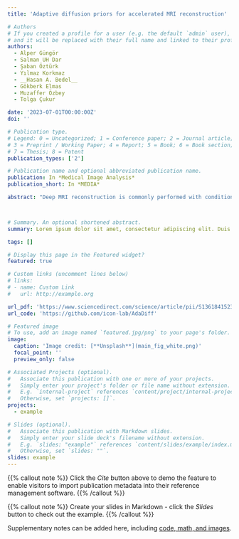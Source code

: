 ```yaml
---
title: 'Adaptive diffusion priors for accelerated MRI reconstruction'

# Authors
# If you created a profile for a user (e.g. the default `admin` user), write the username (folder name) here
# and it will be replaced with their full name and linked to their profile.
authors:
  - Alper Güngör
  - Salman UH Dar
  - Şaban Öztürk
  - Yılmaz Korkmaz
  - __Hasan A. Bedel__
  - Gökberk Elmas
  - Muzaffer Özbey
  - Tolga Çukur

date: '2023-07-01T00:00:00Z'
doi: ''

# Publication type.
# Legend: 0 = Uncategorized; 1 = Conference paper; 2 = Journal article;
# 3 = Preprint / Working Paper; 4 = Report; 5 = Book; 6 = Book section;
# 7 = Thesis; 8 = Patent
publication_types: ['2']

# Publication name and optional abbreviated publication name.
publication: In *Medical Image Analysis*
publication_short: In *MEDIA*

abstract: "Deep MRI reconstruction is commonly performed with conditional models that de-alias undersampled acquisitions to recover images consistent with fully-sampled data. Since conditional models are trained with knowledge of the imaging operator, they can show poor generalization across variable operators. Unconditional models instead learn generative image priors decoupled from the operator to improve reliability against domain shifts related to the imaging operator. Recent diffusion models are particularly promising given their high sample fidelity. Nevertheless, inference with a static image prior can perform suboptimally. Here we propose the first adaptive diffusion prior for MRI reconstruction, AdaDiff, to improve performance and reliability against domain shifts. AdaDiff leverages an efficient diffusion prior trained via adversarial mapping over large reverse diffusion steps. A two-phase reconstruction is executed following training: a rapid-diffusion phase that produces an initial reconstruction with the trained prior, and an adaptation phase that further refines the result by updating the prior to minimize data-consistency loss. Demonstrations on multi-contrast brain MRI clearly indicate that AdaDiff outperforms competing conditional and unconditional methods under domain shifts, and achieves superior or on par within-domain performance."



# Summary. An optional shortened abstract.
summary: Lorem ipsum dolor sit amet, consectetur adipiscing elit. Duis posuere tellus ac convallis placerat. Proin tincidunt magna sed ex sollicitudin condimentum.

tags: []

# Display this page in the Featured widget?
featured: true

# Custom links (uncomment lines below)
# links:
# - name: Custom Link
#   url: http://example.org

url_pdf: 'https://www.sciencedirect.com/science/article/pii/S1361841523001329'
url_code: 'https://github.com/icon-lab/AdaDiff'

# Featured image
# To use, add an image named `featured.jpg/png` to your page's folder.
image:
  caption: 'Image credit: [**Unsplash**](main_fig_white.png)'
  focal_point: ''
  preview_only: false

# Associated Projects (optional).
#   Associate this publication with one or more of your projects.
#   Simply enter your project's folder or file name without extension.
#   E.g. `internal-project` references `content/project/internal-project/index.md`.
#   Otherwise, set `projects: []`.
projects:
  - example

# Slides (optional).
#   Associate this publication with Markdown slides.
#   Simply enter your slide deck's filename without extension.
#   E.g. `slides: "example"` references `content/slides/example/index.md`.
#   Otherwise, set `slides: ""`.
slides: example
---
```


{{% callout note %}}
Click the _Cite_ button above to demo the feature to enable visitors to import publication metadata into their reference management software.
{{% /callout %}}

{{% callout note %}}
Create your slides in Markdown - click the _Slides_ button to check out the example.
{{% /callout %}}

Supplementary notes can be added here, including [code, math, and images](https://wowchemy.com/docs/writing-markdown-latex/).
